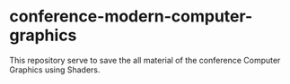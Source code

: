 # conference-modern-computer-graphics
This repository serve to save the all material of the conference Computer Graphics using Shaders.
